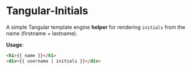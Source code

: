 # Tangular-Initials

A simple Tangular template engine __helper__ for rendering `initials` from the name (firstname + lastname).

__Usage__:

```html
<h1>{{ name }}</h1>
<div>{{ username | initials }}</div>
```